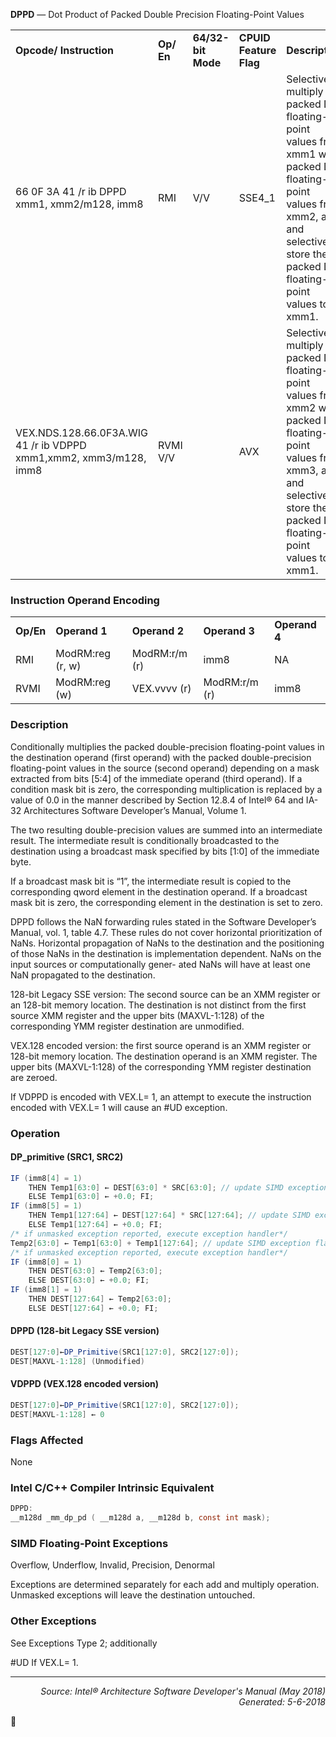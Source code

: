 <b>DPPD</b> —  Dot Product of Packed Double Precision Floating-Point Values
<table>
	<tr>
		<td><b>Opcode/ Instruction</b></td>
		<td><b>Op/ En</b></td>
		<td><b>64/32-bit Mode</b></td>
		<td><b>CPUID Feature Flag</b></td>
		<td><b>Description</b></td>
	</tr>
	<tr>
		<td>66 0F 3A 41 /r ib DPPD xmm1, xmm2/m128, imm8</td>
		<td>RMI</td>
		<td>V/V</td>
		<td>SSE4_1</td>
		<td>Selectively multiply packed DP floating-point values from xmm1 with packed DP floating- point values from xmm2, add and selectively store the packed DP floating-point values to xmm1.</td>
	</tr>
	<tr>
		<td>VEX.NDS.128.66.0F3A.WIG 41 /r ib VDPPD xmm1,xmm2, xmm3/m128, imm8</td>
		<td>RVMI V/V</td>
		<td></td>
		<td>AVX</td>
		<td>Selectively multiply packed DP floating-point values from xmm2 with packed DP floating- point values from xmm3, add and selectively store the packed DP floating-point values to xmm1.</td>
	</tr>
</table>


### Instruction Operand Encoding
<table>
	<tr>
		<td><b>Op/En</b></td>
		<td><b>Operand 1</b></td>
		<td><b>Operand 2</b></td>
		<td><b>Operand 3</b></td>
		<td><b>Operand 4</b></td>
	</tr>
	<tr>
		<td>RMI</td>
		<td>ModRM:reg (r, w)</td>
		<td>ModRM:r/m (r)</td>
		<td>imm8</td>
		<td>NA</td>
	</tr>
	<tr>
		<td>RVMI</td>
		<td>ModRM:reg (w)</td>
		<td>VEX.vvvv (r)</td>
		<td>ModRM:r/m (r)</td>
		<td>imm8</td>
	</tr>
</table>


### Description
Conditionally multiplies the packed double-precision floating-point values in the destination operand (first operand)
with the packed double-precision floating-point values in the source (second operand) depending on a mask
extracted from bits [5:4] of the immediate operand (third operand). If a condition mask bit is zero, the corresponding
 multiplication is replaced by a value of 0.0 in the manner described by Section 12.8.4 of Intel® 64 and
IA-32 Architectures Software Developer’s Manual, Volume 1.

The two resulting double-precision values are summed into an intermediate result. The intermediate result is
conditionally broadcasted to the destination using a broadcast mask specified by bits [1:0] of the immediate byte.

If a broadcast mask bit is “1”, the intermediate result is copied to the corresponding qword element in the destination
 operand. If a broadcast mask bit is zero, the corresponding element in the destination is set to zero.

DPPD follows the NaN forwarding rules stated in the Software Developer’s Manual, vol. 1, table 4.7. These rules do
not cover horizontal prioritization of NaNs. Horizontal propagation of NaNs to the destination and the positioning of
those NaNs in the destination is implementation dependent. NaNs on the input sources or computationally gener-
ated NaNs will have at least one NaN propagated to the destination.

128-bit Legacy SSE version: The second source can be an XMM register or an 128-bit memory location. The destination
 is not distinct from the first source XMM register and the upper bits (MAXVL-1:128) of the corresponding
YMM register destination are unmodified.

VEX.128 encoded version: the first source operand is an XMM register or 128-bit memory location. The destination
operand is an XMM register. The upper bits (MAXVL-1:128) of the corresponding YMM register destination are
zeroed.

If VDPPD is encoded with VEX.L= 1, an attempt to execute the instruction encoded with VEX.L= 1 will cause an
\#UD exception.

### Operation


#### DP_primitive (SRC1, SRC2)
```java
IF (imm8[4] = 1) 
    THEN Temp1[63:0] ← DEST[63:0] * SRC[63:0]; // update SIMD exception flags
    ELSE Temp1[63:0] ← +0.0; FI;
IF (imm8[5] = 1) 
    THEN Temp1[127:64] ← DEST[127:64] * SRC[127:64]; // update SIMD exception flags
    ELSE Temp1[127:64] ← +0.0; FI;
/* if unmasked exception reported, execute exception handler*/
Temp2[63:0] ← Temp1[63:0] + Temp1[127:64]; // update SIMD exception flags
/* if unmasked exception reported, execute exception handler*/
IF (imm8[0] = 1) 
    THEN DEST[63:0] ← Temp2[63:0];
    ELSE DEST[63:0] ← +0.0; FI;
IF (imm8[1] = 1) 
    THEN DEST[127:64] ← Temp2[63:0];
    ELSE DEST[127:64] ← +0.0; FI;
```
#### DPPD (128-bit Legacy SSE version)
```java
DEST[127:0]←DP_Primitive(SRC1[127:0], SRC2[127:0]);
DEST[MAXVL-1:128] (Unmodified)
```
#### VDPPD (VEX.128 encoded version)
```java
DEST[127:0]←DP_Primitive(SRC1[127:0], SRC2[127:0]);
DEST[MAXVL-1:128] ← 0
```
### Flags Affected
None

### Intel C/C++ Compiler Intrinsic Equivalent
```c
DPPD:
__m128d _mm_dp_pd ( __m128d a, __m128d b, const int mask);
```
### SIMD Floating-Point Exceptions

Overflow, Underflow, Invalid, Precision, Denormal

Exceptions are determined separately for each add and multiply operation. Unmasked exceptions will leave the
destination untouched.

### Other Exceptions

See Exceptions Type 2; additionally
<p>#UD
If VEX.L= 1.

 --- 
<p align="right"><i>Source: Intel® Architecture Software Developer's Manual (May 2018)<br>Generated: 5-6-2018</i></p>

